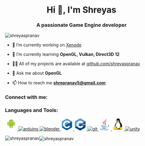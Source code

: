 <h1 align="center">Hi 👋, I'm Shreyas</h1>
<h3 align="center">A passionate Game Engine developer</h3>

<p align="left"> <img src="https://komarev.com/ghpvc/?username=shreyaspranav&label=Profile%20views&color=0e75b6&style=flat" alt="shreyaspranav" /> </p>

<!-- <p align="left"> <a href="https://github.com/ryo-ma/github-profile-trophy"><img src="https://github-profile-trophy.vercel.app/?username=shreyaspranav" alt="shreyaspranav" /></a> </p> -->

- 🔭 I’m currently working on [Xenode](https://github.com/shreyaspranav/Xenode)

- 🌱 I’m currently learning **OpenGL, Vulkan, Direct3D 12**

- 👨‍💻 All of my projects are available at [github.com/shreyaspranav](github.com/shreyaspranav)

- 💬 Ask me about **OpenGL**

- 📫 How to reach me **shrepranav5@gmail.com**

<h3 align="left">Connect with me:</h3>
<p align="left">
</p>

<h3 align="left">Languages and Tools:</h3>
<p align="left"> <a href="https://developer.android.com" target="_blank" rel="noreferrer"> <img src="https://raw.githubusercontent.com/devicons/devicon/master/icons/android/android-original-wordmark.svg" alt="android" width="40" height="40"/> </a> <a href="https://www.arduino.cc/" target="_blank" rel="noreferrer"> <img src="https://cdn.worldvectorlogo.com/logos/arduino-1.svg" alt="arduino" width="40" height="40"/> </a> <a href="https://www.blender.org/" target="_blank" rel="noreferrer"> <img src="https://download.blender.org/branding/community/blender_community_badge_white.svg" alt="blender" width="40" height="40"/> </a> <a href="https://www.cprogramming.com/" target="_blank" rel="noreferrer"> <img src="https://raw.githubusercontent.com/devicons/devicon/master/icons/c/c-original.svg" alt="c" width="40" height="40"/> </a> <a href="https://www.w3schools.com/cpp/" target="_blank" rel="noreferrer"> <img src="https://raw.githubusercontent.com/devicons/devicon/master/icons/cplusplus/cplusplus-original.svg" alt="cplusplus" width="40" height="40"/> </a> <a href="https://git-scm.com/" target="_blank" rel="noreferrer"> <img src="https://www.vectorlogo.zone/logos/git-scm/git-scm-icon.svg" alt="git" width="40" height="40"/> </a> <a href="https://www.java.com" target="_blank" rel="noreferrer"> <img src="https://raw.githubusercontent.com/devicons/devicon/master/icons/java/java-original.svg" alt="java" width="40" height="40"/> </a> <a href="https://www.linux.org/" target="_blank" rel="noreferrer"> <img src="https://raw.githubusercontent.com/devicons/devicon/master/icons/linux/linux-original.svg" alt="linux" width="40" height="40"/> </a> <a href="https://unity.com/" target="_blank" rel="noreferrer"> <img src="https://www.vectorlogo.zone/logos/unity3d/unity3d-icon.svg" alt="unity" width="40" height="40"/> </a> </p>

<p><img align="left" src="https://github-readme-stats.vercel.app/api/top-langs?username=shreyaspranav&show_icons=true&locale=en&layout=compact" alt="shreyaspranav" /></p>

<!-- <p>&nbsp;<img align="center" src="https://github-readme-stats.vercel.app/api?username=shreyaspranav&show_icons=true&locale=en" alt="shreyaspranav" /></p> -->

<p><img align="center" src="https://github-readme-streak-stats.herokuapp.com/?user=shreyaspranav&" alt="shreyaspranav" /></p>

